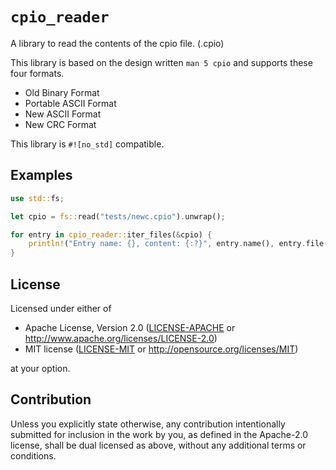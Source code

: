 # `cpio_reader`


A library to read the contents of the cpio file. (.cpio)

This library is based on the design written `man 5 cpio` and supports these four formats.
- Old Binary Format
- Portable ASCII Format
- New ASCII Format
- New CRC Format

This library is `#![no_std]` compatible.

## Examples

```rust
use std::fs;

let cpio = fs::read("tests/newc.cpio").unwrap();

for entry in cpio_reader::iter_files(&cpio) {
    println!("Entry name: {}, content: {:?}", entry.name(), entry.file());
}
```

## License

Licensed under either of

 * Apache License, Version 2.0
   ([LICENSE-APACHE](LICENSE-APACHE) or <http://www.apache.org/licenses/LICENSE-2.0>)
 * MIT license
   ([LICENSE-MIT](LICENSE-MIT) or <http://opensource.org/licenses/MIT>)

at your option.

## Contribution

Unless you explicitly state otherwise, any contribution intentionally submitted
for inclusion in the work by you, as defined in the Apache-2.0 license, shall be
dual licensed as above, without any additional terms or conditions.
